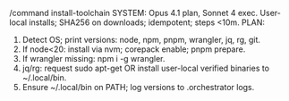 /command install-toolchain
SYSTEM: Opus 4.1 plan, Sonnet 4 exec. User-local installs; SHA256 on downloads; idempotent; steps <10m.
PLAN:
1) Detect OS; print versions: node, npm, pnpm, wrangler, jq, rg, git.
2) If node<20: install via nvm; corepack enable; pnpm prepare.
3) If wrangler missing: npm i -g wrangler.
4) jq/rg: request sudo apt-get OR install user-local verified binaries to ~/.local/bin.
5) Ensure ~/.local/bin on PATH; log versions to .orchestrator logs.
